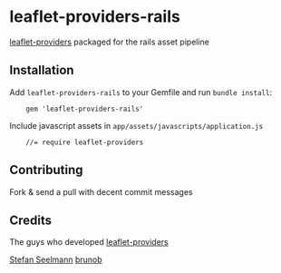 # leaflet-providers-rails

[leaflet-providers](https://github.com/seelmann/leaflet-providers) packaged for the rails asset pipeline

## Installation

Add `leaflet-providers-rails` to your Gemfile and run `bundle install`:

        gem 'leaflet-providers-rails'

Include javascript assets in `app/assets/javascripts/application.js`

        //= require leaflet-providers

## Contributing

Fork & send a pull with decent commit messages

## Credits

The guys who developed [leaflet-providers](https://github.com/seelmann/leaflet-providers)

[Stefan Seelmann](https://github.com/seelmann)
[brunob](https://github.com/brunob)
